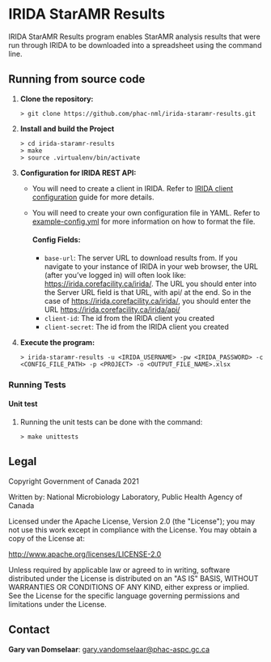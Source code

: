 # IRIDA StarAMR Results

IRIDA StarAMR Results program enables StarAMR analysis results that were run through IRIDA to be downloaded into a spreadsheet using the command line. 

## Running from source code

1. __Clone the repository:__
   ```
   > git clone https://github.com/phac-nml/irida-staramr-results.git
   ```

2. __Install and build the Project__
   ```
   > cd irida-staramr-results
   > make
   > source .virtualenv/bin/activate
   ```
  

3. __Configuration for IRIDA REST API:__
   - You will need to create a client in IRIDA. Refer to [IRIDA client configuration](https://irida.corefacility.ca/documentation/user/administrator/#managing-system-clients) guide for more details.
   - You will need to create your own configuration file in YAML. Refer to [example-config.yml](example-config.yml) for more information on how to format the file.
    
        #### Config Fields:
    
        - `base-url`: The server URL to download results from. If you navigate to your instance of IRIDA in your web browser, the URL (after you’ve logged in) will often look like: https://irida.corefacility.ca/irida/. The URL you should enter into the Server URL field is that URL, with api/ at the end. So in the case of https://irida.corefacility.ca/irida/, you should enter the URL https://irida.corefacility.ca/irida/api/
        - `client-id`: The id from the IRIDA client you created
        - `client-secret`: The id from the IRIDA client you created


4. __Execute the program:__
    ```
    > irida-staramr-results -u <IRIDA_USERNAME> -pw <IRIDA_PASSWORD> -c <CONFIG_FILE_PATH> -p <PROJECT> -o <OUTPUT_FILE_NAME>.xlsx
    ```

### Running Tests
#### Unit test
1. Running the unit tests can be done with the command:
    ```
    > make unittests
    ```


## Legal

Copyright Government of Canada 2021

Written by: National Microbiology Laboratory, Public Health Agency of Canada

Licensed under the Apache License, Version 2.0 (the "License"); you may not use
this work except in compliance with the License. You may obtain a copy of the
License at:

http://www.apache.org/licenses/LICENSE-2.0

Unless required by applicable law or agreed to in writing, software distributed
under the License is distributed on an "AS IS" BASIS, WITHOUT WARRANTIES OR
CONDITIONS OF ANY KIND, either express or implied. See the License for the
specific language governing permissions and limitations under the License.


## Contact

**Gary van Domselaar**: gary.vandomselaar@phac-aspc.gc.ca
